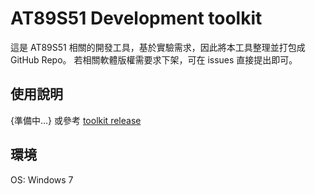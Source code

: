 # AT89S51 Development toolkit

這是 AT89S51 相關的開發工具，基於實驗需求，因此將本工具整理並打包成 GitHub Repo。
若相關軟體版權需要求下架，可在 issues 直接提出即可。

## 使用說明

{準備中...}
或參考 [toolkit release](https://github.com/ZoneTwelve/AT89S51_Development_toolkit/releases/tag/toolkit)

## 環境

OS: Windows 7
